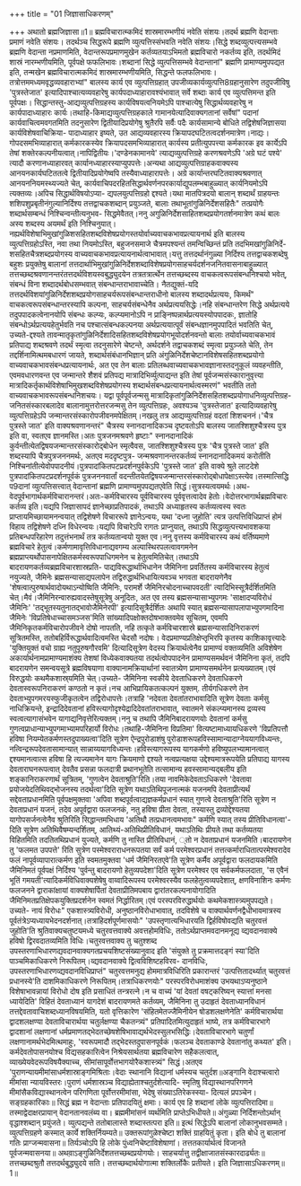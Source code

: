 +++
title = "01 जिज्ञासाधिकरणम्"

+++
अथातो ब्रह्मजिज्ञासा॥1॥ ब्रह्मविचारात्म्कमिदं शास्रमारम्भणीयं नवेति संशयः।तदर्थ ब्रह्मणि वेदान्ताः प्रमाणं नवेति संशयः। तदर्थञ्च सिद्धरूपे ब्रह्मणि व्युत्पत्तिस्संभवति नवेति संशयः।सिद्धे शब्दव्युत्पत्त्यसम्भवे ब्रह्मणि वेदान्ता नप्रमाणमिति, वेदान्तरूपप्रमाणमुखेन कर्तव्यतयाऽभिमतो ब्रह्मविचारो नकर्तव्य इति, तदर्थमिदं शास्रं नारम्भणीयमिति, पूर्वपक्षे फफलिभावः।शब्दानां सिद्धे व्युत्पत्तिसम्भवे वेदान्तानां" ब्रह्मणि प्रामाण्यमुपपद्यत इति, तन्मखेन ब्रह्मविचारात्मकमिदं शास्रमारम्भणीयमिति, सिद्धन्ते फलफलिभावः।तत्रोत्तममध्यमवृद्धव्यवहाराभ्यां" बालस्य कार्य एव व्युत्पत्तिग्रहात् उपजीव्यकार्यव्युत्पत्ति8ग्रहानुसारेण तदुपजीविषु 'पुत्रस्तेजात' इत्यादिपाश्चात्यव्यवहारेषु कार्यपदाध्याहारावश्यंभावात् सर्वे शब्दाः कार्य एव व्युत्पत्तिमन्त इति पूर्वपक्षः। सिद्धान्तस्तु-आद्यव्युत्पत्तिग्रहस्य कार्यविषयत्वनियमेऽपि पाश्चात्येषु सिद्धार्थव्यवहारेषु न कार्यपादाध्याहारः कार्यः।तथाहि-किमाद्यव्युत्पत्तिग्रहकाले गामानयेत्यादिवाक्यगतानां सर्वेषां" पदानां कार्यवाचित्वमवगतमिति तदनुसारेण द्वितीयादिप्रयोगेषु श्रुतैरपि सर्वैः पदैः कार्यसामान्ये बोधिते तद्विशेषजिज्ञासया कार्यविशेषवाचिक्रिया- पादाध्याहार इष्यते, उत आद्यव्यवहारस्य क्रियापदघटितत्वदर्शनमात्रेण।नाद्यः।गोपदसमभिव्याहारात् कर्मकारकस्येव क्रियापदसमभिव्याहारात् कार्यस्य प्रतीत्युपपत्त्या कर्मकारक इव कार्येऽपि तेषां शक्तेरकल्पनीयत्वात्।नापिद्वितीयः।'दण्डेनकामानये' त्याद्यव्युत्पत्तिग्रहे करणश्रवणेऽपि 'अग्रे घटं पश्ये' त्यादौ करणानध्याहारवत् कार्यानध्याहारस्याप्युपपत्तेः।अन्यथा आद्यव्युत्पत्तिग्राहकवाक्यस्य आनयनकार्यघटिततत्वे द्वितीयादिप्रयोगेष्वपि तस्यैवाध्याहारापत्तेः। अग्रे कार्यान्तरघटितवाक्यश्रवणात् आनयननियमस्थ्यज्यते चेत्, कार्यवाचिपदरहितसिद्धार्थवर्णनपरकार्याद्युपलम्भबाहुळ्यात् कार्यनियमोऽपि त्यक्तव्यः।अपिच सिद्धार्थविषयोऽप्या- द्यपलयुत्पत्तिग्रहो द्दश्यते।यथा मातपित्रदयो बालान् शब्दार्थं ग्राहयन्तः शशिपशुप्रबृतीनंगुल्यानिर्दिश्य तत्तद्वाचकशब्दान् प्रयुञ्जते, बालाः तथाभूतांगुळिनिर्देशसहितैः" तत्प्रयोगैः शब्दार्थसम्बन्धं निश्चिन्वन्तीत्यनुभव- सिद्धमेवैतत्।ननु अगुळिनिर्देशसाहितशब्दप्रयोगतर्शनमात्रेण कथं बालः अस्य शब्दस्य अयमर्थं इति निश्चिनुयात्।नह्यर्थविशेषाभिमुखांगुळिशसहितशब्दविशेषप्रयोगस्तयोर्वाच्यवाचकभावप्रत्यायनार्थ इति बालस्य व्युत्पत्तिग्रहोऽस्ति, नवा तथा नियमोऽस्ति, बहुजनसमाजे चैत्रमपश्यन्तं तमन्विच्छिन्तं प्रति तदभिमखांगुळिनिर्दे- शसहितचैत्रशब्दप्रयोगस्य वाच्यवाचकभावप्रत्यायनार्थत्वाभावात्।यत्तु तत्तदर्थानंगुळ्या निर्दिश्य तत्तद्वाचकशब्देषु बहुशः प्रयुक्तेषु बालानां तत्तदार्थाभिमुखांगुळिनिर्देशशब्दाविशेषप्रयोगसाहचर्यदर्शनजनितवासनाबाहुळ्यात् तत्तच्छब्दश्रवणानन्तरंतत्तदर्थविशयस्वबुद्ध्युदयेन तत्रतत्रार्त्थेन तत्तच्छब्दस्य वाचकत्वरूपसंबन्धनिश्चयो भवेत्, संबन्धं विना शब्दादर्थबोधसम्भवात् संबन्धान्तराभावाच्चेति। नैतद्युक्तं-यदि तत्तदर्थविशयांगुळिनिर्देशशब्दप्रयोगसाहचर्यरूपसंबन्धान्तराधीनो बालस्य शब्दादर्थप्रत्ययः, किमर्थं" वाचकत्वरूपसंबन्धान्तरस्यापि कल्पना, साहचर्यसंबन्धेनैव अर्थप्रत्ययसिद्धेः।नहि संबन्धान्तरेण सिद्धे अर्थप्रत्यये तदुपपादकत्वेनानयोपि संबन्धः कल्प्यः, कल्प्यमानोऽपि न प्राङ्निष्पन्नार्थप्रत्ययस्योपपादकः, ज्ञातोहि संबन्धोऽर्थप्रत्ययहेतुर्भवति नच पश्चात्संबन्धकल्पनया अर्थप्रत्ययात्पूर्वं संबन्धज्ञानमुपपादितं भवतिति चेत्, उच्यते-द्दश्यते तावन्मातृकृतांगुळिनिर्देशादिसहितशब्दविशेषप्रयोगभूयोदर्शनवन्तो बालाः तयोर्वाच्यवाचकभावं प्रतिपाद्य शब्दश्रवणे तदर्थं स्मृत्वा तदनुसारेणे चेष्टन्ते, अर्थदर्शने तद्वाचकशब्दं स्मृत्वा प्रयुञ्जते चेति, तेन तद्दर्शिनामित्थमबधारणं जायते, शब्दार्थसंबंधानभिज्ञान् प्रति अंगुळिनिर्देशचेष्टानविशेषसहितशब्दप्रयोगो वाच्यवाचकभावसंबन्धप्रत्यायनार्थः, अत एव तेन बालाः प्रतिलब्धवाच्यवाचकभावज्ञानास्तदनुकूलं व्यवहन्तीति, एवमवधारणवन्त एव जन्मान्तरे शैशवं प्रतिपद्य मात्रादिभिर्व्युत्पाद्यन्त इति तेषां पूर्वजन्मसंस्कारानुवृत्त्या मात्रादिकर्तृकार्थविशेषाभिमुखशब्दविशेषप्रयोगस्य शब्दार्थसंबन्धप्रत्यायनार्थत्वस्मरणं" भवतीति ततो वाच्यवाचकभावरूपसंबन्धनिशचयः। यद्वा पूर्वपूर्वजन्मसु मात्रादिकृतांगुळिनिर्देशसहितशब्दप्रयोगाधनिव्युत्पत्तिग्रह- जनितसंस्कारबलादेव बालानामुत्तरोत्तरजन्मसु तेन व्युत्पत्तिग्रहः, अवश्यञ्च 'पुत्रस्तेजात' इत्यादिव्यवहारेषु व्युत्पत्तिग्रहेऽपि जन्मान्तरसंस्कारोपजीवनमपेक्षितम्।नखलु तत्र आद्यव्युत्पत्तिग्रहं वदतां शिशचननं।'चैत्र पुत्रस्ते जात' इति वाक्यश्रवणानन्तरं" चैत्रस्य स्नानदानादिकञ्च दृष्टवतोऽपि बालस्य जातश्शिशुश्चैत्रस्य पुत्र इति वा, स्वतएव ज्ञानमस्ति।अतः पुत्रजनमश्रवणे हृष्टाः" स्नानदानादिकं कुर्वन्तीत्येतद्विषयजन्मान्तरसंस्कारोद्बोधेन स्मृत्वैवस, जातश्शिशुश्चैत्रस्य पुत्रः 'चैत्र पुत्रस्ते जात' इति शब्दस्यापि चैत्रपुत्रजननमर्थः, अतएव मददृष्टपुत्र- जन्मश्रवणानन्तरकर्तव्यं स्नानदानादिकमयं करोतीति निश्चिनांतीत्येवोपपादनीयं।पुत्रपादांकितपटप्रदर्शनपुर्वकेऽपि 'पुत्रस्ते जात' इति वाक्ये श्रुते लाटदेशे पुत्रपादांकितपटप्रदर्शनपूर्वकं पुत्रजननवार्तां वदन्तीतयेतद्विषयजन्मान्तरसंस्कारोद्बोधापेक्षाऽस्त्येव।तस्मात्सिद्धि प9दानां व्युत्पत्तिसत्त्वात् वेदान्तानां ब्रह्मणि प्रामाण्यमुपपद्यतएवेति सिद्धं।सुत्रस्यत्वयमर्थः।अथ-वेदपूर्वभागार्थकर्मविचारानन्तरं।अतः-कर्मविचारस्य पूर्वविचारस्य पूर्ववृत्तत्वादेव हेतोः।वेदोत्तरभागार्थब्रह्मविचारः कर्तव्य इति।यद्यपि जिज्ञासापदं ज्ञानेच्छाप्रतिपादकं, तथाऽपि अध्याहृतस्य कर्तव्यत्वस्य स्वतः प्राप्तायमिच्छायामनन्वयात् तद्विशेषणे विचाररूपे ज्ञानेऽन्वयः, यथा 'दध्ना जुहोति' त्यत्र उत्पत्तिविधिप्राप्तं होमं विहाय तद्विशेषणे दध्नि विधेरन्वयः।यद्यपि विचारेऽपि रागतः प्राप्नुयात्, तथाऽपि सिद्धव्युत्पत्त्यभावशकया प्रतिबन्धपरिहारेण तदुत्तंभनार्थं तत्र कर्तव्यतान्वयो युक्त एव।ननु वृत्तस्य कर्मविचारस्य कथं वर्तिष्यमाणे ब्रह्मविचारे हेतुत्वं।कर्मणामावृत्तिविधानाद्यवगम्य अल्पास्थिरपलत्वावगमनेन ब्रह्मप्राप्त्यर्थोपासनापेक्षितकर्मस्वरूपपाधिगमनेन च हेतुत्वमितिचेत्।तथाऽपि बादरायणकर्तव्यब्रह्मविचारशास्रप्रति- पाद्यविरूद्धार्थाभिधानेन जैमिनिना प्रवर्तितस्य कर्मविचारस्य हेतुत्वं नयुज्यते, जैमिनेः ब्रह्मसन्यासाद्यपलापेन तद्विरुद्धार्थभिधायित्यवञ्च भगवता बादरायणेनैव 'शेषत्वात्पुरुषार्थवादोयथाऽन्योष्विति जैमिनिः, परामर्शे जैमिनिरचोदनाच्चापवदती' त्यादिभिस्सूत्रैर्दर्शितमिति चेत्।मैवं।जैमिनिरन्वारुह्यवादस्तेषुसूत्रेषु अनूदितः, अत एव तस्य ब्रह्मसन्यासाभ्युपगमः 'साक्षादप्यविरोधं जैमिनिः' 'तद्भूतस्यतुनातद्भावोजैमिनेरपी' इत्यादिसूत्रैर्दर्शितः अथापि स्यात् ब्रह्मसन्यासापलापाभ्युपगमादिना जैमिनेः 'विप्रतिषेधाच्चासमञ्जस'मिति सांख्यादिपक्षोक्तदोषभाक्तवमेव सूचितम्, एवमपि जैमिनिकृतकर्मविचारोपजीवने दोषो नापतति, नहि तत्कृते कर्मविचारशास्रे ब्रह्मसन्यासादिनिराकरणं सूत्रितमस्ति, ततोबहिर्विरूद्धार्थवादित्वमस्ति चेदसौ नदोषः। वेदप्रमाण्यप्रतिक्षेप्तृभिरपि कृतस्य काशिकावृत्त्यादेः 'युक्तियुक्तं वचो ग्राह्य नतुपूरुषगौरवमि' दित्यादिसूत्रेण वेदस्य क्रियार्थत्वेनैव प्रामाण्यं वक्तव्यमिति अविशेषेण अकार्यार्थनामप्रामाण्यमाशंक्य तेशषां विध्येकवाक्यतया तदर्थत्वोपपादनेन प्रामाण्यसमर्थवनं जैमिनिना कृतं, तदपि बादरायणेन समन्वयसूत्रे ब्रह्मविषयाणा वाक्यानामक्रियार्थानां स्वातत्र्येण प्रामाण्यसमर्थनेन प्रत्यख्यातम्।एवं विरुद्धयोः कथमैकशास्र्यमिति चेत्।उच्यते- जैमिनिना स्वकीये देवताधिकरणे देवताधिकरणे देवतास्वरूपनिराकरणं कण्ठतो न कृतं।नच आभिप्रायिकतत्कल्पनं युक्तम्. तीर्यगधिकरणे तेन देवताभ्युपगमरयस्फुजीकृतत्वेन तद्विरोधापत्तेः।तत्राहि 'नदेवता देवतांतराभावादिति सूत्रेण देवताः कर्मसु नाधिक्रियन्ते, इन्द्रादिदेवतानां हविस्त्यागोदृश्येद्रादिदेवतांतराभावात्, स्वातमने संकल्प्यमानस्य द्रव्यस्य स्वत्वत्यागासंभवेन यागाद्यनिवृत्तेरित्यक्तम्।ननु च तथापि जैमिनिबादरायणयोः देवतानां कर्मसु गुणत्वप्राधान्याभ्युपगमाभ्यामपरिहार्यो विरोधः।तथाहि-जैमिनिना विप्रतिमा' वित्यष्टामाध्यायधिकरणे 'विप्रतिपत्तौ हविषा नियम्येतकर्मणस्तदुपाख्यत्वा'दिति सूत्रेण ऐन्द्रपुरोडाशंषु पुरोडाशरूपहविस्सामान्यादाग्नेययागविध्यन्तः, नत्विन्द्ररूपदेवतासामान्यात् सान्नाय्ययागविध्यन्तः।हविस्त्यागरूपस्य यागकर्मणो हविष्युपलभ्यामानत्वात् द्दश्यमानत्वात्स हविषा हि त्यज्यमानेन यागः क्रियमाणो द्दश्यते नत्वप्रत्यक्षया उद्देश्यमात्ररूपयेति प्रतिपाद्य यागस्य देवताराघनरूपत्वात् देवतैव प्रसन्ना फलदात्री प्रथानभूतेति तत्सामान्य हवस्सामान्यद्बलीय इति शङ्कानिराकरणार्थं सूत्रितम्, 'गुणत्वेन देवताश्रुति'रिति।तया नावमिकेदेवताऽधिकरणे 'देवतावा प्रयोजयेदतिथिवद्भोजनस्य तदर्थत्वा'दिति सूत्रेण यथाऽतिथिपूजनात्मकं यजनमपि देवताप्रीत्यर्थं सद्देवताप्रधानमिति पूर्वपक्षमुक्तवा 'अपिवा शब्दपूर्वत्वाद्यज्ञकर्मप्रधानं स्यात् गुणत्वे देवताश्रुति'रिति सूत्रेण न देवताप्रधानं यजनं, तदेव अपूर्वद्वारा फलजनकं, नतु हविषा प्रीता देवता, तस्यास्तु द्रव्योद्देश्यतया यागोपसर्जनत्वेनैव श्रुतिरिति सिद्धान्तमभिधाय 'अतिथौ तत्प्रधानत्वमभावः" कर्मणि स्यात् तस्य प्रीतिविधानत्वा'- दिति सूत्रेण अतिथिवैषम्यन्दर्शितम्, आतिथ्यं-अतिथिप्रीतिविधानं, यथाऽतिथिः प्रीयते तथा कर्तव्यतया विहितमिति तदतितथिप्रधानं युज्यते, कर्मणि तु नास्ति प्रीतिविधानं, ्तो न देवताप्रधानं यजनमिति।बादरायणेन तु 'फलमत उपपत्ते' रिति सुत्रेण पस्मेश्वराराधनरूपतया सर्वं कर्म परमेश्वरप्रधानं तत्तत्कर्माराधितात्परमेश्वरादेव फलं नापूर्वव्यापारात्कर्मण इति स्वमतमुक्तवा 'धर्म जैमिनिरतएवे'ति सूत्रेण कर्मैव अपूर्वद्वारा फलदायकमिति जैमिनिमतं पूर्वपक्षं निर्दिश्य 'पुर्वन्तु बादरायणो हेतुव्यपदेशा'दिति सूत्रेण परमेश्वर एव सर्वकर्मफलदाता, 'स एवैनं भूतिं गमयती'त्यादिकर्मविधिवाक्यशेषेषु वाय्वादिरूपस्य परमेश्वरस्यैव फलहेतुत्वव्यपदेशात्, क्षणविनाशिनः कर्मणः फलजनने द्वाराकांक्षायां वाक्यशेषार्पितां देवताप्रीतिमपबाय द्वारांतरकल्पनायोगादिति जैमिनिमतप्रतिक्षेपकयुक्तिप्रदर्शनेन स्वमतं निर्द्धारितम्।एवं परस्परविरुद्धार्थयोः कथमेकशास्त्र्यमुपपद्यते।उच्यते- नायं विरोधः" एकशास्त्र्यविरोधी, अनुष्ठानविरोधाभावात्, तदविशेषे च वाक्यार्थवर्णनद्वैधीभावमात्रस्य पूर्वतंत्रेऽप्यध्यायभेदनदर्शनात्।तत्राहिदर्शपूर्णमासयोः" 'उपस्तृणात्यभिधारयति द्विर्हविषोवद्यति चतुरवत्तं जुहोति'ति श्रुतिवाक्यचतुष्टयमध्ये चतुरवत्तवाक्ये अवत्तहोमविधिः, ततोऽर्थप्राप्तमवदानमनूद्य व्द्यवदानवाक्ये हविषो द्विरवदातव्यमिति विधिः।चतुरवत्तवाक्य तु चतुश्शब्द उपस्तरणाभिधारणद्यवदानवाक्यगतप्रचयशिष्टसंख्यानुवाद इति 'संयुक्ते तु प्रक्रमात्तदङ्गं स्या'दिति पाञ्चमिकाधिकरणे निरूपितम्।व्द्यवदानवाक्ये द्वित्वविशिष्टहविरव- दानविधिः, उपस्तरणाभिधारणव्द्यवदानविधिप्राप्तं" चतुरवत्तमनुद्य होममात्रविधिरिति प्रकारान्तरं 'उत्पत्तितादर्थ्यात् चतुरवत्तं प्रधानस्ये'ति दाशमिकाधिकरणे निरूपितम्।तत्राधिकरणयोः" परस्परविरोधमाशंक्य उभयथाऽप्यनुष्ठाने विशेषाभावन्नायां विरोधो दोष इति प्रसाधितं तन्त्ररत्ने।न च वाच्यं 'यां देवतां वषट्करिष्यन् स्यात्तां मनसा ध्यायेदिति' विहितं देवताध्यानं यागदेशं बादरायणमते कर्तव्यम्, जैमिनिना तु उदाहृतं देवताध्यानविधानं तत्तद्देवतावाचिशब्दध्यानविषयमिति, यतो वृत्तिकारेण 'संहितमेतज्जैमिनीयेन षोडशलक्षणेनेति' कर्मविचारार्थया द्वादशलक्षण्या देवताविचारार्थया चतुर्लक्षण्या चैकतन्त्र्यं" प्रतिपादितमित्युदाहृतं भाष्ये, तत्र कर्मविचारभागे द्वादशानां लक्षणानां धर्मप्रमाणतद्भेदतच्छेषशेषिभावाद्यर्थभेदस्सुलभसिद्धिः।देवताविचारभागे चतुर्णां लक्षणानामर्थभेदमित्थमाहुः, 'स्वरूपमादौ तद्भेदस्तदुपासनपूर्वकं।फलञ्च देवताकाण्डे देवतानांतु कथ्यत' इति। कर्मदेवतोपासनयोश्च विद्यसहकारित्वेन निश्रेयसार्थतया ब्रह्मविचारेण सहैकलत्वात्, व्याख्येयवेदरूपविषयैक्याच्च, सीमांसापूर्वोत्तभागयोरैकशास्त्र्यं" सिद्धं।अतएव 'पुराणन्यायमीमांसाधर्मशास्राङ्गमिश्रिताः।वेदाः स्थानानि विद्यानां धर्मस्यच चतुर्दश॥अङ्गानि वेदाश्चत्वारो मीमांसा न्यायविस्तरः।पुराणं धर्मशास्रञ्च विद्याह्येताश्चतुर्दशेत्यादि- स्मृतिषु विद्यास्थानपरिगणने मीमांसैकविद्यास्थानत्वेन परिगणिता पूर्वोत्तरमीमांसा, भेदेषु संख्याऽतिरेकस्स्या- दित्यलं प्रपञ्चेन। सङ्ग्रहकारिकाः॥ सिद्धं ब्रह्म न वेदान्ताः प्रतिपादयितुं क्षमाः। कार्य एव हि शब्दानां लोके व्युत्पत्तिरादिमा॥ तस्माद्वेदाक्षरप्रायान् वेदानतानवलंब्य वा। ब्रह्ममीमांसनं व्यर्थमिति प्राप्तेऽभिधीयते॥ अंगुळ्या निर्दिशन्तोऽर्थान् वृद्धाश्शब्दान् प्रयुंजते। व्युत्पद्यन्ते ततोबालास्ते शब्दास्तत्परा इति॥ इत्थं सिद्धेऽपि बालानां लोकानुभवसम्मते। व्युत्पत्तिग्रहणे कस्मात् कार्ये शक्तिर्नियम्यते॥ उक्तरूपांगुळेश्चेष्टा शक्तिं ग्राहयितुं कृता। इति बोधे तु बालानां गतिः प्राग्जन्मवासना॥ तिर्यञ्चोऽपि हि लोके पुंध्वनिचेष्टाविशेषाणां। तत्ततकार्यार्थत्वं विजानते पूर्वजन्मवासनया॥ अथवा़ऽङ्गुळिनिर्देशतत्तच्छब्दप्रयोगयोः। साहचर्यात्तु तद्वीक्षाजातसंस्कारदार्ढ्यतः॥ तत्तच्छब्दश्रुतौ तत्तदर्थबुद्ध्युदये सति। तत्तच्छब्दार्थयोगात्मा शक्तिर्लोकैः प्रतीयते। इति जिज्ञासाऽधिकरणम्॥1॥